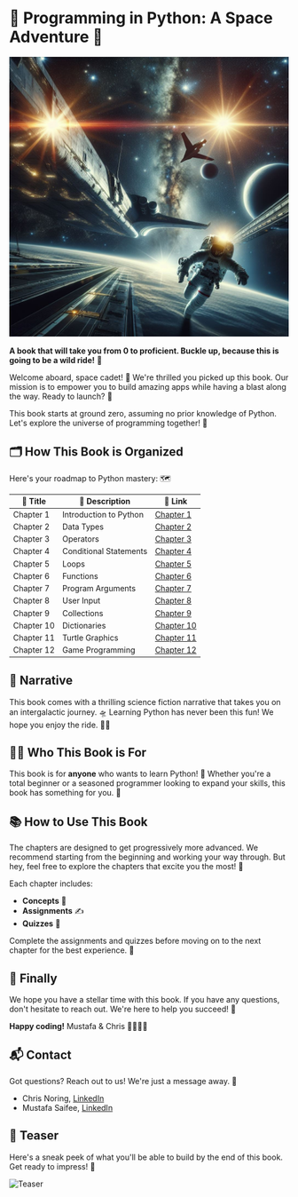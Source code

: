 # 🚀 Programming in Python: A Space Adventure 🌌

<div>
    <img src="./spacewalk2.jpeg" width="600" alt="Space walk">
</div>

**A book that will take you from 0 to proficient. Buckle up, because this is going to be a wild ride!** 🎢

Welcome aboard, space cadet! 🌟 We're thrilled you picked up this book. Our mission is to empower you to build amazing apps while having a blast along the way. Ready to launch? 🚀

This book starts at ground zero, assuming no prior knowledge of Python. Let's explore the universe of programming together! 🌠

## 🗂️ How This Book is Organized

Here's your roadmap to Python mastery: 🗺️

| 🌟 Title | 📖 Description | 🔗 Link |
| --- | --- | --- |
| Chapter 1 | Introduction to Python | [Chapter 1](./01%20Introduction/README.md) |
| Chapter 2 | Data Types | [Chapter 2](./02%20Data%20types/README.md) |
| Chapter 3 | Operators | [Chapter 3](./03%20Operators/README.md) |
| Chapter 4 | Conditional Statements | [Chapter 4](./04%20Conditional%20statements/) |
| Chapter 5 | Loops | [Chapter 5](./05%20Loops/README.md) |
| Chapter 6 | Functions | [Chapter 6](./06%20Functions/README.md) |
| Chapter 7 | Program Arguments | [Chapter 7](./07%20program%20arguments/) |
| Chapter 8 | User Input | [Chapter 8](./08%20User%20input/) |
| Chapter 9 | Collections | [Chapter 9](./09%20collections/) |
| Chapter 10 | Dictionaries | [Chapter 10](./10%20file%20handling/) |
| Chapter 11 | Turtle Graphics | [Chapter 11](./11%20Turtle%20Graphics/) |
| Chapter 12 | Game Programming | [Chapter 12](./12-game-programming/) |

## 🌌 Narrative

This book comes with a thrilling science fiction narrative that takes you on an intergalactic journey. 🛸 Learning Python has never been this fun! We hope you enjoy the ride. 🚀✨

## 👩‍💻 Who This Book is For

This book is for **anyone** who wants to learn Python! 🐍 Whether you're a total beginner or a seasoned programmer looking to expand your skills, this book has something for you. 🌟

## 📚 How to Use This Book

The chapters are designed to get progressively more advanced. We recommend starting from the beginning and working your way through. But hey, feel free to explore the chapters that excite you the most! 🌠

Each chapter includes:  
- **Concepts** 🧠  
- **Assignments** ✍️  
- **Quizzes** 📝  

Complete the assignments and quizzes before moving on to the next chapter for the best experience. 🚀

## 🎉 Finally

We hope you have a stellar time with this book. If you have any questions, don't hesitate to reach out. We're here to help you succeed! 🌟

**Happy coding!** Mustafa & Chris 👨‍🚀👨‍🚀

## 📬 Contact

Got questions? Reach out to us! We're just a message away. 💌

- Chris Noring, [LinkedIn](https://uk.linkedin.com/in/christoffer-noring-3257061)  
- Mustafa Saifee, [LinkedIn](https://www.linkedin.com/in/saifeemustafa)  

## 🎥 Teaser

Here's a sneak peek of what you'll be able to build by the end of this book. Get ready to impress! 🌟

![Teaser](./python-space.gif)